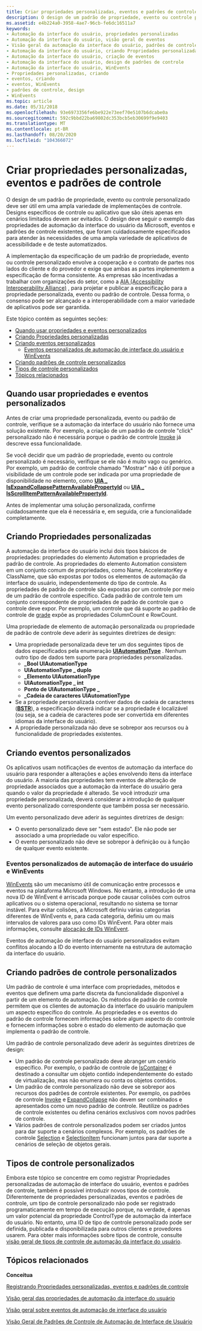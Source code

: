 ```yaml
---
title: Criar propriedades personalizadas, eventos e padrões de controle
description: O design de um padrão de propriedade, evento ou controle personalizado deve ser útil em uma ampla variedade de implementações de controle.
ms.assetid: e4b224a0-3958-4ae7-96cb-fe6dc16511a7
keywords:
- Automação da interface do usuário, propriedades personalizadas
- Automação da interface do usuário, visão geral de eventos
- Visão geral da automação da interface do usuário, padrões de controle
- Automação da interface do usuário, criando Propriedades personalizadas
- Automação da interface do usuário, criação de eventos
- Automação da interface do usuário, design de padrões de controle
- Automação da interface do usuário, WinEvents
- Propriedades personalizadas, criando
- eventos, criando
- eventos, WinEvents
- padrões de controle, design
- WinEvents
ms.topic: article
ms.date: 05/31/2018
ms.openlocfilehash: 93e6973356fe6be922e73eef70e5107b6dcabe0a
ms.sourcegitcommit: 592c9bbd22ba69802dc353bcb5eb30699f9e9403
ms.translationtype: MT
ms.contentlocale: pt-BR
ms.lasthandoff: 08/20/2020
ms.locfileid: "104366072"
---
```

# <a name="design-custom-properties-events-and-control-patterns"></a>Criar propriedades personalizadas, eventos e padrões de controle

O design de um padrão de propriedade, evento ou controle personalizado deve ser útil em uma ampla variedade de implementações de controle. Designs específicos de controle ou aplicativo que são úteis apenas em cenários limitados devem ser evitados. O design deve seguir o exemplo das propriedades de automação da interface do usuário da Microsoft, eventos e padrões de controle existentes, que foram cuidadosamente especificados para atender às necessidades de uma ampla variedade de aplicativos de acessibilidade e de teste automatizados.

A implementação da especificação de um padrão de propriedade, evento ou controle personalizado envolve a cooperação e o contrato de partes nos lados do cliente e do provedor e exige que ambas as partes implementem a especificação de forma consistente. As empresas são incentivadas a trabalhar com organizações do setor, como a [AIA (Accessibility Interoperability Alliance)](https://www.atia.org/) , para projetar e publicar a especificação para a propriedade personalizada, evento ou padrão de controle. Dessa forma, o consenso pode ser alcançado e a interoperabilidade com a maior variedade de aplicativos pode ser garantida.

Este tópico contém as seguintes seções:

-   [Quando usar propriedades e eventos personalizados](#when-to-use-custom-properties-and-events)
-   [Criando Propriedades personalizadas](#designing-custom-properties)
-   [Criando eventos personalizados](#designing-custom-events)
    -   [Eventos personalizados de automação de interface do usuário e WinEvents](#custom-ui-automation-events-and-winevents)
-   [Criando padrões de controle personalizados](#designing-custom-control-patterns)
-   [Tipos de controle personalizados](#custom-control-types)
-   [Tópicos relacionados](#related-topics)

## <a name="when-to-use-custom-properties-and-events"></a>Quando usar propriedades e eventos personalizados

Antes de criar uma propriedade personalizada, evento ou padrão de controle, verifique se a automação da interface do usuário não fornece uma solução existente. Por exemplo, a criação de um padrão de controle "click" personalizado não é necessária porque o padrão de controle [Invoke](uiauto-implementinginvoke.md) já descreve essa funcionalidade.

Se você decidir que um padrão de propriedade, evento ou controle personalizado é necessário, verifique se ele não é muito vago ou genérico. Por exemplo, um padrão de controle chamado "Mostrar" não é útil porque a visibilidade de um controle pode ser indicada por uma propriedade de disponibilidade no elemento, como [**UIA \_ IsExpandCollapsePatternAvailablePropertyId**](uiauto-control-pattern-availability-propids.md) ou [**UIA \_ IsScrollItemPatternAvailablePropertyId**](uiauto-control-pattern-availability-propids.md).

Antes de implementar uma solução personalizada, confirme cuidadosamente que ela é necessária e, em seguida, crie a funcionalidade completamente.

## <a name="designing-custom-properties"></a>Criando Propriedades personalizadas

A automação da interface do usuário inclui dois tipos básicos de propriedades: propriedades do elemento Automation e propriedades de padrão de controle. As propriedades do elemento Automation consistem em um conjunto comum de propriedades, como Name, AcceleratorKey e ClassName, que são expostas por todos os elementos de automação da interface do usuário, independentemente do tipo de controle. As propriedades de padrão de controle são expostas por um controle por meio de um padrão de controle específico. Cada padrão de controle tem um conjunto correspondente de propriedades de padrão de controle que o controle deve expor. Por exemplo, um controle que dá suporte ao padrão de controle de [grade](uiauto-implementinggrid.md) expõe as propriedades ColumnCount e RowCount.

Uma propriedade de elemento de automação personalizada ou propriedade de padrão de controle deve aderir às seguintes diretrizes de design:

-   Uma propriedade personalizada deve ter um dos seguintes tipos de dados especificados pela enumeração [**UIAutomationType**](/windows/desktop/api/UIAutomationCore/ne-uiautomationcore-uiautomationtype) . Nenhum outro tipo de dados tem suporte para propriedades personalizadas.
    -   **\_Bool UIAutomationType**
    -   **UIAutomationType \_ duplo**
    -   **\_Elemento UIAutomationType**
    -   **UIAutomationType \_ int**
    -   **Ponto de UIAutomationType \_**
    -   **\_Cadeia de caracteres UIAutomationType**
-   Se a propriedade personalizada contiver dados de cadeia de caracteres ([**BSTR**](/previous-versions/windows/desktop/automat/bstr)), a especificação deverá indicar se a propriedade é localizável (ou seja, se a cadeia de caracteres pode ser convertida em diferentes idiomas da interface do usuário).
-   A propriedade personalizada não deve se sobrepor aos recursos ou à funcionalidade de propriedades existentes.

## <a name="designing-custom-events"></a>Criando eventos personalizados

Os aplicativos usam notificações de eventos de automação da interface do usuário para responder a alterações e ações envolvendo itens da interface do usuário. A maioria das propriedades tem eventos de alteração de propriedade associados que a automação da interface do usuário gera quando o valor da propriedade é alterado. Se você introduzir uma propriedade personalizada, deverá considerar a introdução de qualquer evento personalizado correspondente que também possa ser necessário.

Um evento personalizado deve aderir às seguintes diretrizes de design:

-   O evento personalizado deve ser "sem estado". Ele não pode ser associado a uma propriedade ou valor específico.
-   O evento personalizado não deve se sobrepor à definição ou à função de qualquer evento existente.

### <a name="custom-ui-automation-events-and-winevents"></a>Eventos personalizados de automação de interface do usuário e WinEvents

[WinEvents](winevents-infrastructure.md) são um mecanismo útil de comunicação entre processos e eventos na plataforma Microsoft Windows. No entanto, a introdução de uma nova ID de WinEvent é arriscada porque pode causar colisões com outros aplicativos ou o sistema operacional, resultando no sistema se tornar instável. Para evitar colisões, a Microsoft definiu várias categorias diferentes de WinEvents e, para cada categoria, definiu um ou mais intervalos de valores para uso como IDs WinEvent. Para obter mais informações, consulte [alocação de IDs WinEvent](allocation-of-winevent-ids.md).

Eventos de automação de interface do usuário personalizados evitam conflitos alocando a ID do evento internamente na estrutura de automação da interface do usuário.

## <a name="designing-custom-control-patterns"></a>Criando padrões de controle personalizados

Um padrão de controle é uma interface com propriedades, métodos e eventos que definem uma parte discreta da funcionalidade disponível a partir de um elemento de automação. Os métodos de padrão de controle permitem que os clientes de automação da interface do usuário manipulem um aspecto específico do controle. As propriedades e os eventos do padrão de controle fornecem informações sobre algum aspecto do controle e fornecem informações sobre o estado do elemento de automação que implementa o padrão de controle.

Um padrão de controle personalizado deve aderir às seguintes diretrizes de design:

-   Um padrão de controle personalizado deve abranger um cenário específico. Por exemplo, o padrão de controle de [IsContainer](uiauto-implementingitemcontainer.md) é destinado a consultar um objeto contido independentemente do estado de virtualização, mas não enumera ou conta os objetos contidos.
-   Um padrão de controle personalizado não deve se sobrepor aos recursos dos padrões de controle existentes. Por exemplo, os padrões de controle [Invoke](uiauto-implementinginvoke.md) e [ExpandCollapse](uiauto-implementingexpandcollapse.md) não devem ser combinados e apresentados como um novo padrão de controle. Reutilize os padrões de controle existentes ou defina cenários exclusivos com novos padrões de controle.
-   Vários padrões de controle personalizados podem ser criados juntos para dar suporte a cenários complexos. Por exemplo, os padrões de controle [Selection](uiauto-implementingselection.md) e [SelectionItem](uiauto-implementingselectionitem.md) funcionam juntos para dar suporte a cenários de seleção de objetos gerais.

## <a name="custom-control-types"></a>Tipos de controle personalizados

Embora este tópico se concentre em como registrar Propriedades personalizadas de automação de interface do usuário, eventos e padrões de controle, também é possível introduzir novos tipos de controle. Diferentemente de propriedades personalizadas, eventos e padrões de controle, um tipo de controle personalizado não pode ser registrado programaticamente em tempo de execução porque, na verdade, é apenas um valor potencial da propriedade ControlType de automação da interface do usuário. No entanto, uma ID de tipo de controle personalizado pode ser definida, publicada e disponibilizada para outros clientes e provedores usarem. Para obter mais informações sobre tipos de controle, consulte [visão geral de tipos de controle de automação da interface do usuário](uiauto-controltypesoverview.md).

## <a name="related-topics"></a>Tópicos relacionados

<dl> <dt>

**Conceitua**
</dt> <dt>

[Registrando Propriedades personalizadas, eventos e padrões de controle](uiauto-regcustompropseventpatterns.md)
</dt> <dt>

[Visão geral das propriedades de automação da interface do usuário](uiauto-propertiesoverview.md)
</dt> <dt>

[Visão geral sobre eventos de automação de interface do usuário](uiauto-eventsoverview.md)
</dt> <dt>

[Visão Geral de Padrões de Controle de Automação de Interface de Usuário](uiauto-controlpatternsoverview.md)
</dt> </dl>

 

 